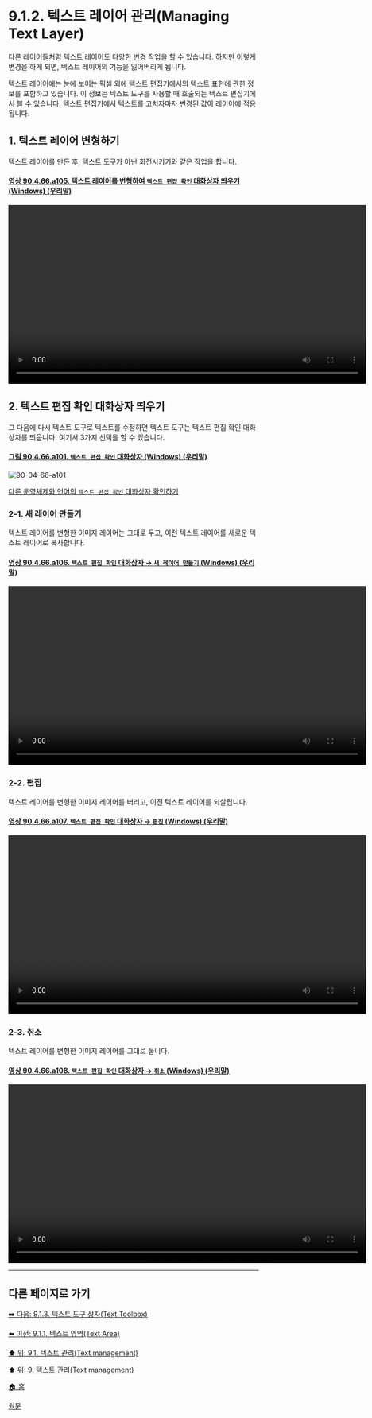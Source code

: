 # 9.1.2. 텍스트 레이어 관리(Managing Text Layer)
다른 레이어들처럼 텍스트 레이어도 다양한 변경 작업을 할 수 있습니다. 하지만 이렇게 변경을 하게 되면, 텍스트 레이어의 기능을 잃어버리게 됩니다.

텍스트 레이어에는 눈에 보이는 픽셀 외에 텍스트 편집기에서의 텍스트 표현에 관한 정보를 포함하고 있습니다. 이 정보는 텍스트 도구를 사용할 때 호출되는 텍스트 편집기에서 볼 수 있습니다. 텍스트 편집기에서 텍스트를 고치자마자 변경된 값이 레이어에 적용됩니다.

## 1. 텍스트 레이어 변형하기
텍스트 레이어를 만든 후, 텍스트 도구가 아닌 회전시키기와 같은 작업을 합니다. 

<a id="90-04-66-a105"></a>

#### [영상 90.4.66.a105. 텍스트 레이어를 변형하여 `텍스트 편집 확인` 대화상자 띄우기 (Windows) (우리말)](./90-04-66-confirm_text_editing.md#90-04-66-a105)
<video controls="controls" width="720" src="https://github.com/wonder13662/gimp/assets/15767104/5607b421-5301-4cf7-9505-3fb0516b8850"></video>

## 2. 텍스트 편집 확인 대화상자 띄우기
그 다음에 다시 텍스트 도구로 텍스트를 수정하면 텍스트 도구는 텍스트 편집 확인 대화상자를 띄웁니다. 여기서 3가지 선택을 할 수 있습니다.

<a id="90-04-66-a101"></a>

#### [그림 90.4.66.a101. `텍스트 편집 확인` 대화상자 (Windows) (우리말)](./90-04-66-confirm_text_editing.md#90-04-66-a101)
![90-04-66-a101](https://github.com/wonder13662/gimp/assets/15767104/d82593ac-48e6-4939-a096-e4be7ab09f71)

[다른 운영체제와 언어의 `텍스트 편집 확인` 대화상자 확인하기](./90-04-66-confirm_text_editing.md#90-04-66-a102)

### 2-1. 새 레이어 만들기
텍스트 레이어를 변형한 이미지 레이어는 그대로 두고, 이전 텍스트 레이어를 새로운 텍스트 레이어로 복사합니다.

<a id="90-04-66-a106"></a>

#### [영상 90.4.66.a106. `텍스트 편집 확인` 대화상자 → `새 레이어 만들기` (Windows) (우리말)](./90-04-66-confirm_text_editing.md#90-04-66-a106)
<video controls="controls" width="720" src="https://github.com/wonder13662/gimp/assets/15767104/58174c32-aca6-40fb-8a43-6365dce7cb08"></video>

### 2-2. 편집
텍스트 레이어를 변형한 이미지 레이어를 버리고, 이전 텍스트 레이어를 되살립니다.

<a id="90-04-66-a107"></a>

#### [영상 90.4.66.a107. `텍스트 편집 확인` 대화상자 → `편집` (Windows) (우리말)](./90-04-66-confirm_text_editing.md#90-04-66-a107)
<video controls="controls" width="720" src="https://github.com/wonder13662/gimp/assets/15767104/27bac218-9775-4b41-a01a-d74ca0464d37"></video>

### 2-3. 취소
텍스트 레이어를 변형한 이미지 레이어를 그대로 둡니다.

<a id="90-04-66-a108"></a>

#### [영상 90.4.66.a108. `텍스트 편집 확인` 대화상자 → `취소` (Windows) (우리말)](./90-04-66-confirm_text_editing.md#90-04-66-a108)
<video controls="controls" width="720" src="https://github.com/wonder13662/gimp/assets/15767104/581eb616-4bd8-4fa1-873e-9dab1cd96320"></video>

***

## 다른 페이지로 가기
[➡️ 다음: 9.1.3. 텍스트 도구 상자(Text Toolbox)](./09-01-03-00-text_toolbox.md)

[⬅️ 이전: 9.1.1. 텍스트 영역(Text Area)](./09-01-01-text_area.md)

[⬆️ 위: 9.1. 텍스트 관리(Text management)](./09-01-text-management.md)

[⬆️ 위: 9. 텍스트 관리(Text management)](./09-00-text-management.md)

[🏠 홈](./00-home.md)

[원문](https://docs.gimp.org/2.10/ko/gimp-image-text-management.html#managing-text-layer)

